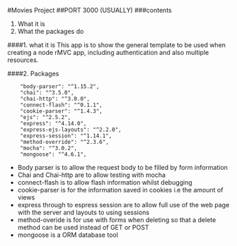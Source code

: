#Movies Project
##PORT 3000 (USUALLY)
###contents
1. What it is
2. What the packages do



####1. what it is
This app is to show the general template to be used when creating a node rMVC app, including authentication and also multiple resources.


####2. Packages

```
	"body-parser": "^1.15.2",
	"chai": "^3.5.0",
	"chai-http": "^3.0.0",
    "connect-flash": "^0.1.1",
    "cookie-parser": "^1.4.3",
    "ejs": "^2.5.2",
    "express": "^4.14.0",
    "express-ejs-layouts": "^2.2.0",
    "express-session": "^1.14.1",
    "method-override": "^2.3.6",
    "mocha": "^3.0.2",
    "mongoose": "^4.6.1",
```
  * Body parser is to allow the request body to be filled by form information
  * Chai and Chai-http are to allow testing with mocha
  * connect-flash is to allow flash information whilst debugging
  * cookie-parser is for the information saved in cookies i.e the amount of views
  * express through to espress session are to allow full use of the web page with the server and layouts to using sessions
  * method-overide is for use with forms when deleting so that a delete method can be used instead of GET or POST
  * mongoose is a ORM database tool
  
  
    
